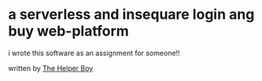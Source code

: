 # a serverless and insequare login ang buy web-platform

i wrote this software as an assignment for someone!!

written by [The Helper Boy](https://xinyaanzyoy.github.io/THB)
